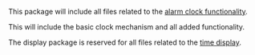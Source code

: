 This package will include all files related to the [alarm clock functionality](https://gitlab.utwente.nl/groups/cs20-1/-/epics/11).

This will include the basic clock mechanism and all added functionality.

The display package is reserved for all files related to the [time display](https://gitlab.utwente.nl/groups/cs20-1/-/epics/12).